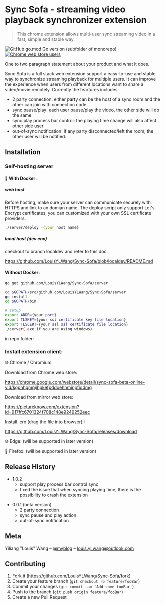 # Sync Sofa - streaming video playback synchronizer extension

> This chrome extension allows multi-user sync streaming video in a fast, simple and stable way.

![GitHub go.mod Go version (subfolder of monorepo)](https://img.shields.io/github/go-mod/go-version/LouisYLWang/Sync-Sofa?filename=server%2Fgo.mod&style=flat-square)
[![Chrome web store users][chrome-image]][chrome-url]

One to two paragraph statement about your product and what it does.

Sync Sofa is a full stack web extension support a easy-to-use and stable way to synchronize streaming playback for multiple users. It can improve the experience when users from different locations want to share a video/movie remotely. Currently the feartures includes:

- 2 party connection: either party can be the host of a sync room and the other can join with connection code.
- sync pause/play: each user pause/play the video, the other side will do the same
- sync play process bar control: the playing time change will also affect other side user
- out-of-sync notification: if any party disconnected/left the room, the other user will be notified.

## Installation

### Self-hosting server

#### 🐳 With Docker :

##### web host

Before hosting, make sure your server can communicate securely with HTTPS and link to an domian name. The deploy script only support Let's Encrypt certificates, you can customized with your own SSL certificate providers.

```sh
./server/deploy -{your host name}
```

##### local host (dev env)

checkout to branch localdev and refer to this doc:

https://github.com/LouisYLWang/Sync-Sofa/blob/localdev/README.md

#### Without Docker:

```sh
go get github.com/LouisYLWang/Sync-Sofa/server

cd $GOPATH/src/github.com/LouisYLWang/Sync-Sofa/server
go install
cd $GOPATH/bin

# setup
export ADDR={your port}
export TLSKEY={your ssl certificate key file location}
export TLSCERT={your ssl ssl certificate file location}
./server(.exe if you are using windows)
```

in repo folder:

### Install extension client:

🌐 Chrome / Chromium:

Download from Chrome web store:

https://chrome.google.com/webstore/detail/sync-sofa-beta-online-vid/kgpnhgmpijhpkefpddoehhminpfiddmg

Download from mirror web store:

https://pictureknow.com/extension?id=917ffc6701324f708c148e9249252eec

Install .crx (drag the file into browser):i

https://github.com/LouisYLWang/Sync-Sofa/releases/download

🌐 Edge: (will be supported in later version)

🦊 Firefox: (will be supported in later version)

## Release History

- 1.0.2
  - support play process bar control sync
  - fixed the issue that when syncing playing time, there is the possibility to crash the extension

* 0.0.1 (beta version)
  - 2 party connection
  - sync pause and play action
  - out-of-sync notification

## Meta

Yiliang "Louis" Wang – [@myblog](https://ylwang.codes/) – louis.yl.wang@outlook.com

## Contributing

1. Fork it (<https://github.com/LouisYLWang/Sync-Sofa/fork>)
2. Create your feature branch (`git checkout -b feature/fooBar`)
3. Commit your changes (`git commit -am 'Add some fooBar'`)
4. Push to the branch (`git push origin feature/fooBar`)
5. Create a new Pull Request

<!-- Markdown link & img dfn's -->

[chrome-image]: https://img.shields.io/chrome-web-store/users/kgpnhgmpijhpkefpddoehhminpfiddmg?style=flat-square
[chrome-url]: https://chrome.google.com/webstore/detail/sync-sofa-beta-online-vid/kgpnhgmpijhpkefpddoehhminpfiddmg
